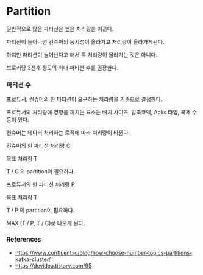 # Partition

일반적으로 많은 파티션은 높은 처리량을 이끈다.

파티션이 늘어나면 컨슈머의 동시성이 올라가고 처리량이 올라가게된다. 

하지만 파티션이 늘어난다고 해서 꼭 처리량이 올라가는 것은 아니다.

브로커당 2천개 정도의 최대 파티션 수를 권장한다.

### 파티션 수 

프로듀서, 컨슈머의 한 파티션이 요구하는 처리량을 기준으로 결정한다.

프로듀서의 처리량에 영향을 끼치는 요소는 배치 사이즈, 압축코덱, Acks 타입, 복제 수 등이 있다. 

컨슈머는 데이터 처리하는 로직에 따라 처리량이 바뀐다.


컨슈머의 한 파티션 처리량 C

목표 처리량 T

T / C 의 partition이 필요하다. 

프로듀서의 한 파티션 처리량 P

목표 처리량 T 

T / P 의  partition이 필요하다. 


MAX (T / P, T / C)로 나오게 된다.


### References 

- https://www.confluent.io/blog/how-choose-number-topics-partitions-kafka-cluster/
- https://devidea.tistory.com/95